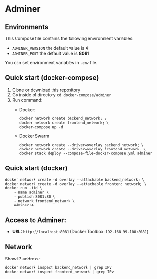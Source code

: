 # Adminer

## Environments
This Compose file contains the following environment variables:

- `ADMINER_VERSION` the default value is **4**
- `ADMINER_PORT` the default value is **8081**

You can set environment variables in `.env` file.

## Quick start (docker-compose)
1. Clone or download this repository
1. Go inside of directory `cd docker-compose/adminer`
1. Run command:
    - Docker:

          docker network create backend_network; \
          docker network create frontend_network; \
          docker-compose up -d

    - Docker Swarm

          docker network create --driver=overlay backend_network; \
          docker network create --driver=overlay frontend_network; \
          docker stack deploy --compose-file=docker-compose.yml adminer

## Quick start (docker)
    
    docker network create -d overlay --attachable backend_network; \
    docker network create -d overlay --attachable frontend_network; \
    docker run -itd \
        --name adminer \
        --publish 8081:80 \
        --network frontend_network \
        adminer:4

## Access to Adminer: 
- **URL:** `http://localhost:8081` (Docker Toolbox: `192.168.99.100:8081`)

## Network
Show IP address:

    docker network inspect backend_network | grep IPv
    docker network inspect frontend_network | grep IPv